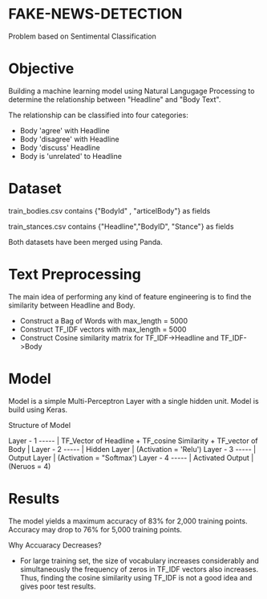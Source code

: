 # FAKE-NEWS-DETECTION
Problem based on Sentimental Classification

# Objective
Building a machine learning model using Natural Langugage Processing to determine the relationship between "Headline" and "Body Text".

The relationship can be classified into four categories: 
* Body 'agree' with Headline
* Body 'disagree' with Headline
* Body 'discuss' Headline
* Body is 'unrelated' to Headline

# Dataset

train_bodies.csv contains {"BodyId" , "articelBody"}  as fields

train_stances.csv contains {"Headline","BodyID", "Stance"} as fields

Both datasets have been merged using Panda.

# Text Preprocessing

The main idea of performing any kind of feature engineering is to find the similarity between Headline and Body.
* Construct a Bag of Words with max_length = 5000
* Construct TF_IDF vectors with max_length = 5000
* Construct Cosine similarity matrix for TF_IDF->Headline and TF_IDF->Body


# Model

Model is a simple Multi-Perceptron Layer with a single hidden unit.
Model is build using Keras. 

Structure of Model
  
  Layer - 1 ----- | TF_Vector of Headline + TF_cosine Similarity + TF_vector of Body |
  Layer - 2 ----- |  Hidden Layer | (Activation  = 'Relu')
  Layer - 3 ----- |  Output Layer | (Activation = "Softmax')
  Layer - 4 ----- |  Activated Output | (Neruos = 4)
  
# Results

The model yields a maximum accuracy of 83% for 2,000 training points. Accuracy may drop to 76% for 5,000 training points.

Why Accuaracy Decreases?

* For large training set, the size of vocabulary increases considerably and simultaneously the frequency of zeros in TF_IDF vectors also increases. Thus, finding the cosine similarity using TF_IDF is not a good idea and gives poor test results.
 
